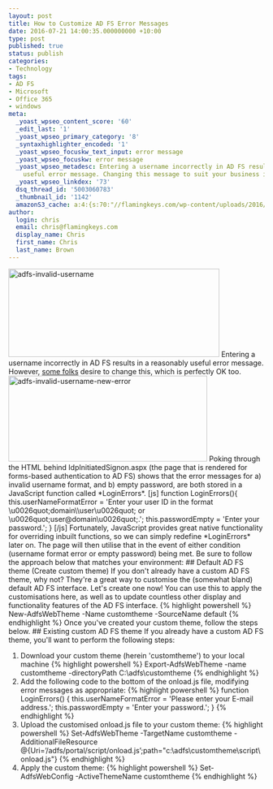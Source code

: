 ```yaml
---
layout: post
title: How to Customize AD FS Error Messages
date: 2016-07-21 14:00:35.000000000 +10:00
type: post
published: true
status: publish
categories:
- Technology
tags:
- AD FS
- Microsoft
- Office 365
- windows
meta:
  _yoast_wpseo_content_score: '60'
  _edit_last: '1'
  _yoast_wpseo_primary_category: '8'
  _syntaxhighlighter_encoded: '1'
  _yoast_wpseo_focuskw_text_input: error message
  _yoast_wpseo_focuskw: error message
  _yoast_wpseo_metadesc: Entering a username incorrectly in AD FS results in a reasonably
    useful error message. Changing this message to suit your business is easy.
  _yoast_wpseo_linkdex: '73'
  dsq_thread_id: '5003060783'
  _thumbnail_id: '1142'
  amazonS3_cache: a:4:{s:70:"//flamingkeys.com/wp-content/uploads/2016/07/adfs-invalid-username.png";i:1140;s:80:"//flamingkeys.com/wp-content/uploads/2016/07/adfs-invalid-username-new-error.png";i:1142;s:78:"//flamingkeys.com/wp-content/uploads/2016/07/adfs-invalid-username-300x126.png";i:1140;s:88:"//flamingkeys.com/wp-content/uploads/2016/07/adfs-invalid-username-new-error-300x130.png";i:1142;}
author:
  login: chris
  email: chris@flamingkeys.com
  display_name: Chris
  first_name: Chris
  last_name: Brown
---
```

<img src="{{ site.baseurl }}/assets/adfs-invalid-username.png" alt="adfs-invalid-username" width="415" height="174" class="aligncenter size-full wp-image-1140" />
Entering a username incorrectly in AD FS results in a reasonably useful error message. However, <a href="https://social.technet.microsoft.com/Forums/windowsserver/en-US/bd846a1a-a4c1-4bfa-a2ec-effc2c8bc33e/one-more-customized-logon-message-question?forum=ADFS" target="_blank">some folks</a> desire to change this, which is perfectly OK too. 
<img src="{{ site.baseurl }}/assets/adfs-invalid-username-new-error.png" alt="adfs-invalid-username-new-error" width="391" height="169" class="aligncenter size-full wp-image-1142" />
Poking through the HTML behind IdpInitiatedSignon.aspx (the page that is rendered for forms-based authentication to AD FS) shows that the error messages for a) invalid username format, and b) empty password, are both stored in a JavaScript function called *LoginErrors*.
[js]
function LoginErrors(){
    this.userNameFormatError = 'Enter your user ID in the format \u0026quot;domain\\user\u0026quot; or \u0026quot;user@domain\u0026quot;.';
    this.passwordEmpty = 'Enter your password.';
}
[/js]
Fortunately, JavaScript provides great native functionality for overriding inbuilt functions, so we can simply redefine *LoginErrors* later on. The page will then utilise that in the event of either condition (username format error or empty password) being met. Be sure to follow the approach below that matches your environment:
## Default AD FS theme (Create custom theme)
If you don't already have a custom AD FS theme, why not? They're a great way to customise the (somewhat bland) default AD FS interface. Let's create one now! You can use this to apply the customisations here, as well as to update countless other display and functionality features of the AD FS interface.
{% highlight powershell %}
New-AdfsWebTheme -Name customtheme -SourceName default
{% endhighlight %}
Once you've created your custom theme, follow the steps below.
## Existing custom AD FS theme
If you already have a custom AD FS theme, you'll want to perform the following steps:
<ol>
<li>Download your custom theme (herein 'customtheme') to your local machine
{% highlight powershell %}
Export-AdfsWebTheme -name customtheme -directoryPath C:\adfs\customtheme
{% endhighlight %}
	</li>
<li>Add the following code to the bottom of the onload.js file, modifying error messages as appropriate:
{% highlight powershell %}
function LoginErrors() {
    this.userNameFormatError = 'Please enter your E-mail address.';
    this.passwordEmpty = 'Enter your password.';
}
{% endhighlight %}
	</li>
<li>Upload the customised onload.js file to your custom theme:
{% highlight powershell %}
Set-AdfsWebTheme -TargetName customtheme -AdditionalFileResource @{Uri=’/adfs/portal/script/onload.js’;path="c:\adfs\customtheme\script\onload.js"}
{% endhighlight %}
</li>
<li>Apply the custom theme:
{% highlight powershell %}
Set-AdfsWebConfig -ActiveThemeName customtheme
{% endhighlight %}
</li>
</ol>

